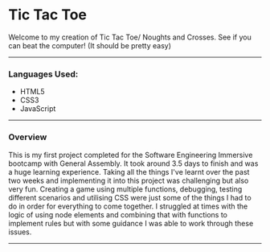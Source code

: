 # Tic Tac Toe

Welcome to my creation of Tic Tac Toe/ Noughts and Crosses. See if you can beat the computer! (It should be pretty easy)

---

### Languages Used:

- HTML5
- CSS3
- JavaScript

--- 

### Overview

This is my first project completed for the Software Engineering Immersive bootcamp with General Assembly. It took around 3.5 days to finish and was a huge learning experience. Taking all the things I've learnt over the past two weeks and implementing it into this project was challenging but also very fun. Creating a game using multiple functions, debugging, testing different scenarios and utilising CSS were just some of the things I had to do in order for everything to come together. I struggled at times with the logic of using node elements and combining that with functions to implement rules but with some guidance I was able to work through these issues.

---


